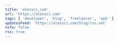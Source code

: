 ```yaml
---
title: 'alexsci.com'
url: 'https://alexsci.com'
tags: [ 'developer', 'blog', 'freelancer', 'web' ]
updatesFeed: 'https://alexsci.com/blog/rss.xml'
nsfw: false
rss: true
---
```

